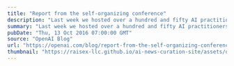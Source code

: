 ```yaml
---
title: "Report from the self-organizing conference"
description: "Last week we hosted over a hundred and fifty AI practitioners in our offices for our first self-organizing conference on machine learning."
summary: "Last week we hosted over a hundred and fifty AI practitioners in our offices for our first self-organizing conference on machine learning."
pubDate: "Thu, 13 Oct 2016 07:00:00 GMT"
source: "OpenAI Blog"
url: "https://openai.com/blog/report-from-the-self-organizing-conference"
thumbnail: "https://raisex-llc.github.io/ai-news-curation-site/assets/openai_logo.png"
---
```



